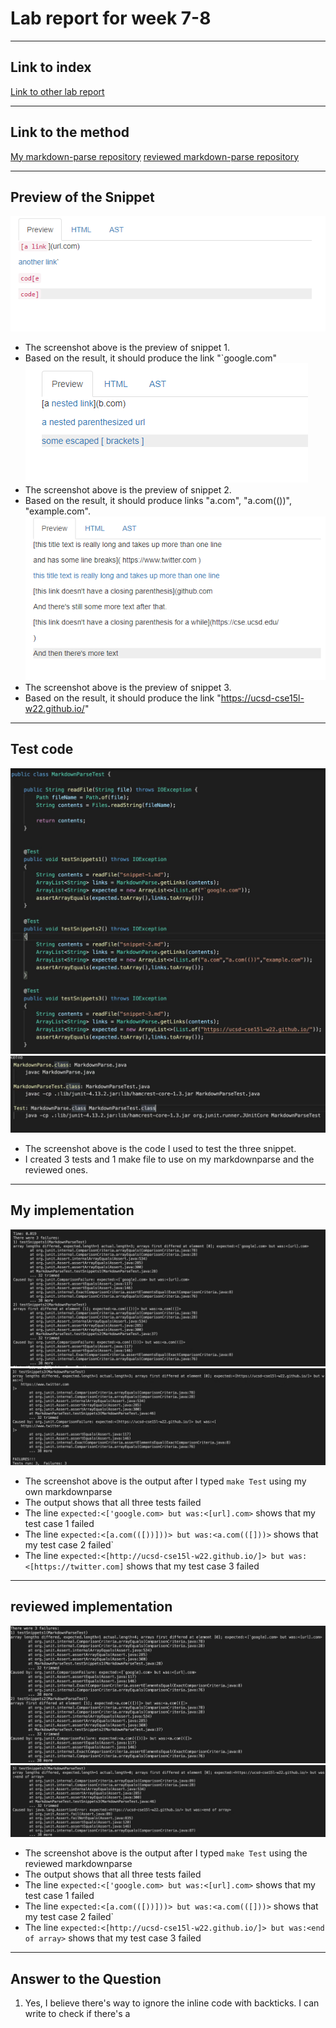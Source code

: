 # Lab report for week 7-8

---
## Link to index
[Link to other lab report](https://2680991462.github.io/cse15l-lab-reports/index)

---
## Link to the method
[My markdown-parse repository](https://github.com/2680991462/markdown-parse-old)
[reviewed markdown-parse repository](https://github.com/m1ma0314/markdown-parse)

---
## Preview of the Snippet
![Image1](p1.PNG)
* The screenshot above is the preview of snippet 1. 
* Based on the result, it should produce the link "`google.com"
![Image1](p2.PNG)
* The screenshot above is the preview of snippet 2. 
* Based on the result, it should produce links "a.com", "a.com(())", "example.com".
![Image1](p3.PNG)
* The screenshot above is the preview of snippet 3. 
* Based on the result, it should produce the link "https://ucsd-cse15l-w22.github.io/"

---
## Test code
![Image1](t1.jpg)
![Image1](t2.jpg)
* The screenshot above is the code I used to test the three snippet.
* I created 3 tests and 1 make file to use on my markdownparse and the reviewed ones.

---
## My implementation
![Image1](o1.jpg)
![Image1](o2.jpg)
* The screenshot above is the output after I typed `make Test` using my own markdownparse
* The output shows that all three tests failed 
* The line `expected:<['google.com> but was:<[url].com>` shows that my test case 1 failed
* The line `expected:<[a.com(([))]))> but was:<a.com(([]))>` shows that my test case 2 failed`
* The line `expected:<[http://ucsd-cse15l-w22.github.io/]> but was:<[https://twitter.com]` shows that my test case 3 failed


---
## reviewed implementation
![Image1](o3.jpg)
![Image1](o4.jpg)
* The screenshot above is the output after I typed `make Test` using the reviewed markdownparse
* The output shows that all three tests failed 
* The line `expected:<['google.com> but was:<[url].com>` shows that my test case 1 failed
* The line `expected:<[a.com(([))]))> but was:<a.com(([]))>` shows that my test case 2 failed`
* The line `expected:<[http://ucsd-cse15l-w22.github.io/]> but was:<end of array>` shows that my test case 3 failed

---
## Answer to the Question
1. Yes, I believe there's way to ignore the inline code with backticks. I can write to check if there's a 



